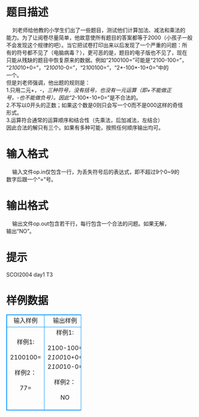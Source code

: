 # 

 
 # 题目描述 
&nbsp;&nbsp;&nbsp;&nbsp;刘老师给他教的小学生们出了一些题目，测试他们计算加法、减法和乘法的<BR>能力。为了让阅卷尽量简单，他故意使所有题目的答案都等于2000（小孩子一般<BR>不会发现这个规律的吧）。当它把试卷打印出来以后发现了一个严重的问题：所<BR>有的符号都不见了（电脑病毒？），更可恶的是，题目的电子版也不见了，现在<BR>只能从残缺的题目中恢复原来的数据。例如“2100100=”可能是“2100-100=”，<BR>“2*100*10+0=”，“2*100*10-0=”，“2*10*0100=”，“2*-100*-10+0=”中的<BR>一个。<BR>但是刘老师强调，他出题的规则是：<BR>1.只用二元+，-，*三种符号，没有括号，也没有一元运算（即+不能做正<BR>号，-也不能做负号）。因此“2*-100*-10+0=”是不合法的。<BR>2.不写以0开头的正数；如果这个数是0则只会写一个0而不是000这样的奇怪<BR>形式。<BR>3.运算符合通常的运算顺序和结合性（先乘法，后加减法，左结合）<BR>因此合法的解只有三个。如果有多种可能，按照任何顺序输出均可。<BR> 

 
 # 输入格式 
&nbsp;&nbsp;&nbsp;&nbsp;输入文件op.in仅包含一行，为丢失符号后的表达式，即不超过9个0~9的<BR>数字后跟一个“=”号。 

 
 # 输出格式 
&nbsp;&nbsp;&nbsp;&nbsp;输出文件op.out包含若干行，每行包含一个合法的问题。如果无解，<BR>输出“NO”。 

 
 # 提示 
SCOI2004&nbsp;day1&nbsp;T3 
# 样例数据
<style>
        table,table tr th, table tr td { border:1px solid #0094ff; }
        table { width: 200px; min-height: 25px; line-height: 25px; text-align: center; border-collapse: collapse;}   
    </style>
<table>
	<tr>
		<td>输入样例</td>
		<td>输出样例</td>
	</tr>
<tr><td>样例1:

2100100=

样例2：

77=

</td><td>样例1:

2100-100=
2*100*10+0=
2*100*10-0=

样例2：

NO
</td></tr></table>
